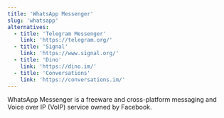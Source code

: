 ```yaml
---
title: 'WhatsApp Messenger'
slug: 'whatsapp'
alternatives:
  - title: 'Telegram Messenger'
    link: 'https://telegram.org/'
  - title: 'Signal'
    link: 'https://www.signal.org/'
  - title: 'Dino'
    link: 'https://dino.im/'
  - title: 'Conversations'
    link: 'https://conversations.im/'
---
```


WhatsApp Messenger is a freeware and cross-platform messaging and Voice over IP (VoIP) service owned by Facebook.
